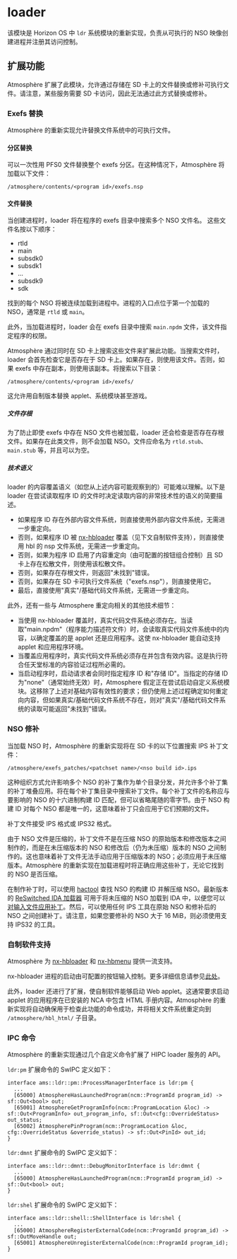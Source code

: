 # loader
该模块是 Horizon OS 中 `ldr` 系统模块的重新实现，负责从可执行的 NSO 映像创建进程并注册其访问控制。

## 扩展功能
Atmosphère 扩展了此模块，允许通过存储在 SD 卡上的文件替换或修补可执行文件。请注意，某些服务需要 SD 卡访问，因此无法通过此方式替换或修补。

### Exefs 替换
Atmosphère 的重新实现允许替换文件系统中的可执行文件。

#### 分区替换
可以一次性用 PFS0 文件替换整个 exefs 分区。在这种情况下，Atmosphère 将加载以下文件：
```
/atmosphere/contents/<program id>/exefs.nsp
```

#### 文件替换
当创建进程时，loader 将在程序的 exefs 目录中搜索多个 NSO 文件名。
这些文件名按以下顺序：
  - rtld
  - main
  - subsdk0
  - subsdk1
  - ...
  - subsdk9
  - sdk

找到的每个 NSO 将被连续加载到进程中。进程的入口点位于第一个加载的 NSO，通常是 `rtld` 或 `main`。

此外，当加载进程时，loader 会在 exefs 目录中搜索 `main.npdm` 文件，该文件指定程序的权限。

Atmosphère 通过同时在 SD 卡上搜索这些文件来扩展此功能。当搜索文件时，loader 会首先检查它是否存在于 SD 卡上。如果存在，则使用该文件。否则，如果 exefs 中存在副本，则使用该副本。将搜索以下目录：
```
/atmosphere/contents/<program id>/exefs/
```

这允许用自制版本替换 applet、系统模块甚至游戏。

##### 文件存根
为了防止即使 exefs 中存在 NSO 文件也被加载，loader 还会检查是否存在存根文件。如果存在此类文件，则不会加载 NSO。文件应命名为 `rtld.stub`、`main.stub` 等，并且可以为空。

##### 技术语义
loader 的内容覆盖语义（如您从上述内容可能观察到的）可能难以理解。以下是 loader 在尝试读取程序 ID 的文件时决定读取内容的非常技术性的语义的简要描述。

* 如果程序 ID 存在外部内容文件系统，则直接使用外部内容文件系统，无需进一步重定向。
* 否则，如果程序 ID 被 [nx-hbloader](https://github.com/switchbrew/nx-hbloader/releases) 覆盖（见下文自制软件支持），则直接使用 hbl 的 nsp 文件系统，无需进一步重定向。
* 否则，如果为程序 ID 启用了内容重定向（由可配置的按钮组合控制）且 SD 卡上存在松散文件，则使用该松散文件。
* 否则，如果存在存根文件，则返回"未找到"错误。
* 否则，如果存在 SD 卡可执行文件系统（"exefs.nsp"），则直接使用它。
* 最后，直接使用"真实"/基础代码文件系统，无需进一步重定向。

此外，还有一些与 Atmosphere 重定向相关的其他技术细节：
* 当使用 nx-hbloader 覆盖时，真实代码文件系统必须存在。当读取"main.npdm"（程序能力描述符文件）时，会读取真实代码文件系统中的内容，以确定覆盖的是 applet 还是应用程序。这使 nx-hbloader 能自动支持 applet 和应用程序环境。
* 当覆盖应用程序时，真实代码文件系统必须存在并包含有效内容。这是执行符合任天堂标准的内容验证过程所必需的。
* 当启动程序时，启动请求者会同时指定程序 ID 和"存储 ID"。当指定的存储 ID 为"none"（通常始终无效）时，Atmosphere 假定正在尝试启动自定义系统模块。这移除了上述对基础内容有效性的要求；但仍使用上述过程确定如何重定向内容，但如果真实/基础代码文件系统不存在，则对"真实"/基础代码文件系统的读取可能返回"未找到"错误。

### NSO 修补
当加载 NSO 时，Atmosphère 的重新实现将在 SD 卡的以下位置搜索 IPS 补丁文件：
```
/atmosphere/exefs_patches/<patchset name>/<nso build id>.ips
```

这种组织方式允许影响多个 NSO 的补丁集作为单个目录分发，并允许多个补丁集的补丁堆叠应用。将在每个补丁集目录中搜索补丁文件。每个补丁文件的名称应与要影响的 NSO 的十六进制构建 ID 匹配，但可以省略尾随的零字节。由于 NSO 构建 ID 对每个 NSO 都是唯一的，这意味着补丁只会应用于它们预期的文件。

补丁文件接受 IPS 格式或 IPS32 格式。

由于 NSO 文件是压缩的，补丁文件不是在压缩 NSO 的原始版本和修改版本之间制作的，而是在未压缩版本的 NSO 和修改后（仍为未压缩）版本的 NSO 之间制作的。这也意味着补丁文件无法手动应用于压缩版本的 NSO；必须应用于未压缩版本。Atmosphère 的重新实现在加载进程时将正确应用这些补丁，无论它找到的 NSO 是否压缩。

在制作补丁时，可以使用 [hactool](https://github.com/SciresM/hactool) 查找 NSO 的构建 ID 并解压缩 NSO。最新版本的 [ReSwitched IDA 加载器](https://github.com/reswitched/loaders) 可用于将未压缩的 NSO 加载到 IDA 中，以便您可以[对输入文件应用补丁](https://www.hex-rays.com/products/ida/support/idadoc/1618.shtml)。然后，可以使用任何 IPS 工具在原始 NSO 和修补后的 NSO 之间创建补丁。请注意，如果您要修补的 NSO 大于 16 MiB，则必须使用支持 IPS32 的工具。

### 自制软件支持
Atmosphère 为 [nx-hbloader](https://github.com/switchbrew/nx-hbloader/releases) 和 [nx-hbmenu](https://github.com/switchbrew/nx-hbmenu/releases) 提供一流支持。

nx-hbloader 进程的启动由可配置的按钮输入控制。更多详细信息请参见[此处](../../features/configurations.md)。

此外，loader 还进行了扩展，使自制软件能够启动 Web applet。这通常要求启动 applet 的应用程序在已安装的 NCA 中包含 HTML 手册内容。Atmosphère 的重新实现将自动确保用于检查此功能的命令成功，并将相关文件系统重定向到 `/atmosphere/hbl_html/` 子目录。

### IPC 命令
Atmosphère 的重新实现通过几个自定义命令扩展了 HIPC loader 服务的 API。

`ldr:pm` 扩展命令的 SwIPC 定义如下：
```
interface ams::ldr::pm::ProcessManagerInterface is ldr:pm {
  ...
  [65000] AtmosphereHasLaunchedProgram(ncm::ProgramId program_id) -> sf::Out<bool> out;
  [65001] AtmosphereGetProgramInfo(ncm::ProgramLocation &loc) -> sf::Out<ProgramInfo> out_program_info, sf::Out<cfg::OverrideStatus> out_status;
  [65002] AtmospherePinProgram(ncm::ProgramLocation &loc, cfg::OverrideStatus &override_status) -> sf::Out<PinId> out_id;
}
```

`ldr:dmnt` 扩展命令的 SwIPC 定义如下：
```
interface ams::ldr::dmnt::DebugMonitorInterface is ldr:dmnt {
  ...
  [65000] AtmosphereHasLaunchedProgram(ncm::ProgramId program_id) -> sf::Out<bool> out;
}
```

`ldr:shel` 扩展命令的 SwIPC 定义如下：
```
interface ams::ldr::shell::ShellInterface is ldr:shel {
  ...
  [65000] AtmosphereRegisterExternalCode(ncm::ProgramId program_id) -> sf::OutMoveHandle out;
  [65001] AtmosphereUnregisterExternalCode(ncm::ProgramId program_id);
}
```
